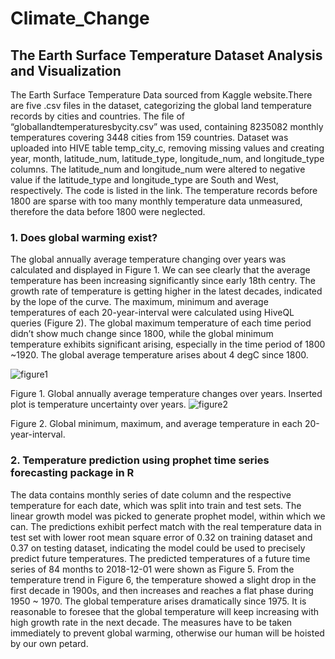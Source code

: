 # Climate_Change
## The Earth Surface Temperature Dataset Analysis and Visualization

The Earth Surface Temperature Data sourced from Kaggle website.There are five .csv files in the dataset, categorizing the global land temperature records by cities and countries. The file of “globallandtemperaturesbycity.csv” was used, containing 8235082 monthly temperatures covering 3448 cities from 159 countries. Dataset was uploaded into HIVE table temp_city_c, removing missing values and creating year, month, latitude_num, latitude_type, longitude_num, and longitude_type columns. The latitude_num and longitude_num were altered to negative value if the latitude_type and longitude_type are South and West, respectively. The code is listed in the link. The temperature records before 1800 are sparse with too many monthly temperature data unmeasured, therefore the data before 1800 were neglected. 

### 1. Does global warming exist?
The global annually average temperature changing over years was calculated and displayed in Figure 1. We can see clearly that the average temperature has been increasing significantly since early 18th centry. The growth rate of temperature is getting higher in the latest decades, indicated by the lope of the curve. The maximum, minimum and average temperatures of each 20-year-interval were calculated using HiveQL queries (Figure 2).  The global maximum temperature of each time period didn’t show much change since 1800, while the global minimum temperature exhibits significant arising, especially in the time period of 1800 ~1920. The global average temperature arises about 4 degC since 1800. 

   ![figure1](https://user-images.githubusercontent.com/19471954/27813450-ffc4a482-6043-11e7-8d17-5681efcaa473.png) 
  
  Figure 1. Global annually average temperature changes over years. Inserted plot is temperature uncertainty over years.
   ![figure2](https://user-images.githubusercontent.com/19471954/27813770-268f038a-6046-11e7-86c5-b3f92f0b7be1.png) 
  
  Figure 2. Global minimum, maximum, and average temperature in each 20-year-interval.

### 2. Temperature prediction using prophet time series forecasting package in R
The data contains monthly series of date column and the respective temperature for each date, which was split into train and test sets. The linear growth model was picked to generate prophet model, within which we can. The predictions exhibit perfect match with the real temperature data in test set with lower root mean square error of 0.32 on training dataset and 0.37 on testing dataset, indicating the model could be used to precisely predict future temperatures. The predicted temperatures of a future time series of 84 months to 2018-12-01 were shown as Figure 5. From the temperature trend in Figure 6, the temperature showed a slight drop in the first decade in 1900s, and then increases and reaches a flat phase during 1950 ~ 1970. The global temperature arises dramatically since 1975. It is reasonable to foresee that the global temperature will keep increasing with high growth rate in the next decade. The measures have to be taken immediately to prevent global warming, otherwise our human will be hoisted by our own petard.

   



